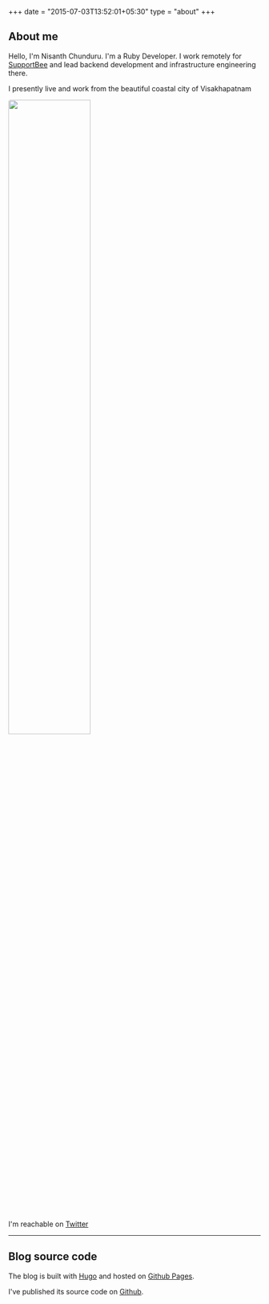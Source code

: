 +++
date = "2015-07-03T13:52:01+05:30"
type = "about"
+++

## About me

Hello, I'm Nisanth Chunduru. I'm a Ruby Developer. I work remotely for [SupportBee](https://supportbee.com) and lead backend development and infrastructure engineering there.

I presently live and work from the beautiful coastal city of Visakhapatnam

<img src="/images/IMG_4852.JPG" style="width: 57%; border-radius: 4px;"></img>

I'm reachable on [Twitter](https://twitter.com/nisanth074)

***

## Blog source code

The blog is built with [Hugo](http://gohugo.io/) and hosted on [Github Pages](https://pages.github.com/).

I've published its source code on [Github](https://github.com/nisanth074/nisanth074.github.io-hugo).
